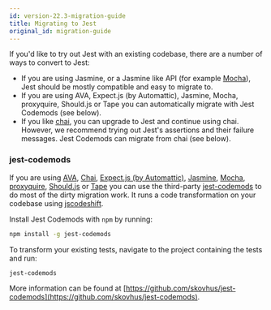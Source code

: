 ```yaml
---
id: version-22.3-migration-guide
title: Migrating to Jest
original_id: migration-guide
---
```


If you'd like to try out Jest with an existing codebase, there are a number of
ways to convert to Jest:

* If you are using Jasmine, or a Jasmine like API (for example
  [Mocha](https://mochajs.org)), Jest should be mostly compatible and easy to
  migrate to.
* If you are using AVA, Expect.js (by Automattic), Jasmine, Mocha, proxyquire,
  Should.js or Tape you can automatically migrate with Jest Codemods (see
  below).
* If you like [chai](http://chaijs.com/), you can upgrade to Jest and continue
  using chai. However, we recommend trying out Jest's assertions and their
  failure messages. Jest Codemods can migrate from chai (see below).

### jest-codemods

If you are using [AVA](https://github.com/avajs/ava),
[Chai](https://github.com/chaijs/chai),
[Expect.js (by Automattic)](https://github.com/Automattic/expect.js),
[Jasmine](https://github.com/jasmine/jasmine),
[Mocha](https://github.com/mochajs/mocha),
[proxyquire](https://github.com/thlorenz/proxyquire),
[Should.js](https://github.com/tj/should.js/) or
[Tape](https://github.com/substack/tape) you can use the third-party
[jest-codemods](https://github.com/skovhus/jest-codemods) to do most of the
dirty migration work. It runs a code transformation on your codebase using
[jscodeshift](https://github.com/facebook/jscodeshift).

Install Jest Codemods with `npm` by running:

```bash
npm install -g jest-codemods
```

To transform your existing tests, navigate to the project containing the tests
and run:

```bash
jest-codemods
```

More information can be found at
[https://github.com/skovhus/jest-codemods](https://github.com/skovhus/jest-codemods).
